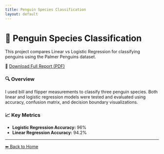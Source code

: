 ```yaml
---
title: Penguin Species Classification
layout: default
---
```


# 🐧 Penguin Species Classification

This project compares Linear vs Logistic Regression for classifying penguins using the Palmer Penguins dataset.

📄 [Download Full Report (PDF)](penguin_classification_report.pdf)

### 🔍 Overview
I used bill and flipper measurements to classify three penguin species. Both linear and logistic regression models were tested and evaluated using accuracy, confusion matrix, and decision boundary visualizations.

### 📈 Key Metrics
- **Logistic Regression Accuracy:** 96%
- **Linear Regression Accuracy:** 94.2%

---
[⬅ Back to Home](../index.md)
